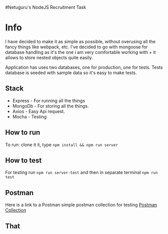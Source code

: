 #Netuguru's NodeJS Recruitment Task

# Info

I have decided to make it as simple as possible, without overusing all the fancy things like webpack, etc. I've decided to go with mongoose for database handling as it's the one i am very comfortable working with + it allows to store nested objects quite easily.

Application has uses two databases, one for production, one for tests. Tests database is seeded with sample data so it's easy to make tests.

## Stack

* Express - For running all the things
* MongoDb - For storing all the things.
* Axios - Easy Api request.
* Mocha - Testing

## How to run

To run: clone it it, type `npm install && npm run server`

## How to test

For testing run `npm run server-test` and then in separate terminal `npm run test`

## Postman

Here is a link to a Postman simple postman collection for testing [Postman Collection](https://www.getpostman.com/collections/8f81cc238d0ba25ddf37)

## That
